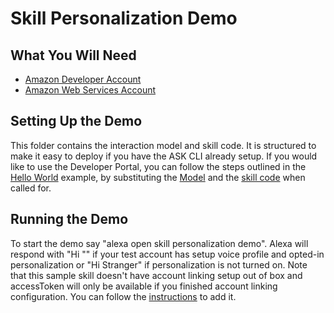 # Skill Personalization Demo

## What You Will Need
*  [Amazon Developer Account](http://developer.amazon.com/alexa)
*  [Amazon Web Services Account](http://aws.amazon.com/)

## Setting Up the Demo
This folder contains the interaction model and skill code.  It is structured to make it easy to deploy if you have the ASK CLI already setup.  If you would like to use the Developer Portal, you can follow the steps outlined in the [Hello World](https://github.com/alexa/skill-sample-nodejs-hello-world) example, by substituting the [Model](./models/en-US.json) and the [skill code](./lambda/custom/index.js) when called for.

## Running the Demo
To start the demo say "alexa open skill personalization demo".  Alexa will respond with "Hi <Your first name>"" if your test account has setup voice profile and opted-in personalization or "Hi Stranger" if personalization is not turned on. Note that this sample skill doesn't have account linking setup out of box and accessToken will only be available if you finished account linking configuration. You can follow the [instructions](https://developer.amazon.com/docs/quick-reference/account-linking-quick-reference.html) to add it.

